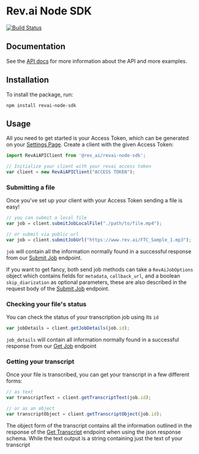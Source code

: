 # Rev.ai Node SDK

[![Build Status](https://img.shields.io/travis/revdotcom/revai-node-sdk.svg?branch=master)](https://travis-ci.org/revdotcom/revai-node-sdk)

## Documentation

See the [API docs](https://www.rev.ai/docs) for more information about the API and
more examples.

## Installation

To install the package, run:

    npm install revai-node-sdk

## Usage

All you need to get started is your Access Token, which can be generated on
your [Settings Page](https://www.rev.ai/settings). Create a client with the 
given Access Token:

```javascript
import RevAiAPIClient from '@rev_ai/revai-node-sdk';

// Initialize your client with your revai access token
var client = new RevAiAPIClient("ACCESS TOKEN");
```

### Submitting a file

Once you've set up your client with your Access Token sending a file is easy!

```javascript
// you can submit a local file
var job = client.submitJobLocalFile("./path/to/file.mp4");

// or submit via public url
var job = client.submitJobUrl("https://www.rev.ai/FTC_Sample_1.mp3");
```

`job` will contain all the information normally found in a successful response from our
[Submit Job](https://www.rev.ai/docs#operation/SubmitTranscriptionJob) endpoint.

If you want to get fancy, both send job methods can take a `RevAiJobOptions` object which contains fields for `metadata`, `callback_url`, and a boolean `skip_diarization` as optional parameters, these are also described in the request body of the [Submit Job](https://www.rev.ai/docs#operation/SubmitTranscriptionJob) endpoint.

### Checking your file's status

You can check the status of your transcription job using its `id`

```javascript
var jobDetails = client.getJobDetails(job.id);
```

`job_details` will contain all information normally found in a successful response from
our [Get Job](https://www.rev.ai/docs#operation/GetJobById) endpoint

### Getting your transcript

Once your file is transcribed, you can get your transcript in a few different forms: 

```javascript
// as text
var transcriptText = client.getTranscriptText(job.id);

// or as an object
var transcriptObject = client.getTranscriptObject(job.id);
```

The object form of the transcript contains all the information outlined in the response
of the [Get Transcript](https://www.rev.ai/docs#operation/GetTranscriptById) endpoint
when using the json response schema. While the text output is a string containing 
just the text of your transcript